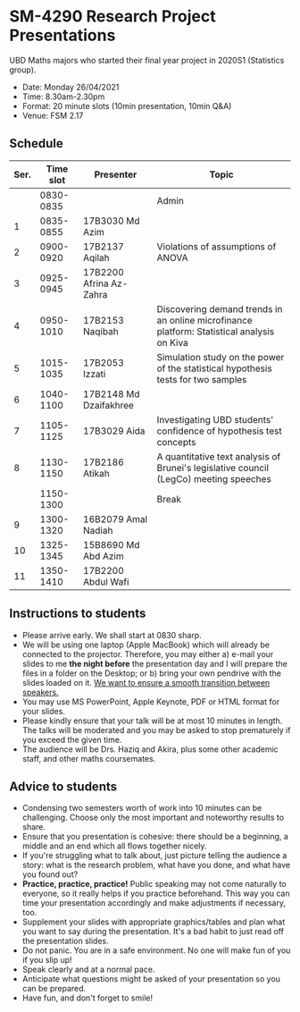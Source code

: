 # SM-4290 Research Project Presentations

UBD Maths majors who started their final year project in 2020S1 (Statistics group). 

- Date: Monday 26/04/2021
- Time: 8.30am-2.30pm
- Format: 20 minute slots (10min presentation, 10min Q&A)
- Venue: FSM 2.17

## Schedule

| ﻿Ser. | Time slot | Presenter                 | Topic                                                                             |
|---|-----------|------------------------------|-----------------------------------------------------------------------------------|
|   | 0830-0835 |                              | Admin
| 1 | 0835-0855 | 17B3030 Md Azim                 |                                                                              |
| 2 | 0900-0920 | 17B2137 Aqilah               | Violations of assumptions of ANOVA                              |
| 3 | 0925-0945 | 17B2200 Afrina Az-Zahra      |               |
| 4 | 0950-1010 | 17B2153 Naqibah      | Discovering demand trends in an online microfinance platform: Statistical analysis on Kiva |
| 5 | 1015-1035 | 17B2053 Izzati      | Simulation study on the power of the statistical hypothesis tests for two samples  |
| 6 | 1040-1100 | 17B2148 Md Dzaifakhree  |                          |
| 7 | 1105-1125 | 17B3029 Aida      | Investigating UBD students' confidence of hypothesis test concepts |
| 8 | 1130-1150 | 17B2186 Atikah      | A quantitative text analysis of Brunei's legislative council (LegCo) meeting speeches |
|   | 1150-1300 |        | Break |
| 9 | 1300-1320 | 16B2079 Amal Nadiah       | |
| 10 | 1325-1345 | 15B8690 Md Abd Azim        | |
| 11 | 1350-1410 | 17B2200 Abdul Wafi       | |



## Instructions to students

- Please arrive early. We shall start at 0830 sharp. 
- We will be using one laptop (Apple MacBook) which will already be connected to the projector. Therefore, you may either a) e-mail your slides to me **the night before** the presentation day and I will prepare the files in a folder on the Desktop; or b) bring your own pendrive with the slides loaded on it. <u>We want to ensure a smooth transition between speakers.</u>
- You may use MS PowerPoint, Apple Keynote, PDF or HTML format for your slides.
- Please kindly ensure that your talk will be at most 10 minutes in length. The talks will be moderated and you may be asked to stop prematurely if you exceed the given time.
- The audience will be Drs. Haziq and Akira, plus some other academic staff, and other maths coursemates. 

<!-- > We hope to see everyone there at 0900, regardless of what time slot your presentation is at. *You are encouraged to sit in for the entire duration of the presentations.* It's a good opportunity to learn about each other's topics and also presentation skills. Plus, you should give each other encouragement to do public speaking. -->

<!-- - Please ensure that you have good internet connectivity and a quiet space to do the presentations.
- It is recommended that you use a computer/laptop to join the meeting.
- Prepare your powerpoint/PDF slides that you are presenting. The host will give you presenter access so you can share your slides with everyone. If you have not used Zoom before, then please practice it beforehand (with your friends, perhaps).
- Importantly, make sure your microphone is working. If possible, use a headset. Again, test this before joining the Zoom meeting.
- Please join the Zoom meeting <u>at least</u> **one slot** before your scheduled slot.
- Please use the naming format `<STUDENT ID> <FIRST NAME>` for your name when you join the Zoom meeting.
- You do not have to use the camera, but it would be better if you did. It would be nice to see a human face while the presentation is going on!
- You may leave the meeting when you are done, but *you are encouraged to sit in for your friends' presentations*. It's a good opportunity to learn about each other's topics and also presentation skills. Plus, you should give each other encouragement to do public speaking.
 -->

## Advice to students

- Condensing two semesters worth of work into 10 minutes can be challenging. Choose only the most important and noteworthy results to share.
- Ensure that you presentation is cohesive: there should be a beginning, a middle and an end which all flows together nicely.
- If you're struggling what to talk about, just picture telling the audience a story: what is the research problem, what have you done, and what have you found out?
- **Practice, practice, practice!** Public speaking may not come naturally to everyone, so it really helps if you practice beforehand. This way you can time your presentation accordingly and make adjustments if necessary, too.
- Supplement your slides with appropriate graphics/tables and plan what you want to say during the presentation. It's a bad habit to just read off the presentation slides. 
- Do not panic. You are in a safe environment. No one will make fun of you if you slip up! 
- Speak clearly and at a normal pace.
- Anticipate what questions might be asked of your presentation so you can be prepared.
- Have fun, and don't forget to smile!

<!-- ## Random arrangements of students

To ensure fairness, the order in which you are presenting has been randomised.

```r
set.seed(221020)
akira.students <- sample(c("16B9002", "16B9049", "16B9065"))
haziq.students <- sample(c("16B9034", "16B9066", "16B9028"))
c(sapply(seq_len(4), function(i) append(
  akira.students[i], 
  haziq.students[i],
  i
)))[seq_along(c(akira.students, haziq.students))]
## [1] "16B9065" "16B9066" "16B9002" "16B9028" "16B9049" "16B9034"
```

Run this code in R for yourself 😀
 -->